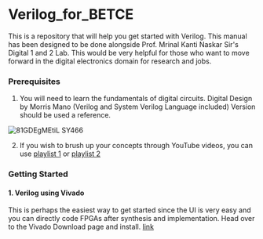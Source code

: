 # Verilog_for_BETCE
This is a repository that will help you get started with Verilog. This manual has been designed to be done alongside Prof. Mrinal Kanti Naskar Sir's Digital 1 and 2 Lab. 
This would be very helpful for those who want to move forward in the digital electronics domain for research and jobs. 



### Prerequisites
1. You will need to learn the fundamentals of digital circuits. Digital Design by Morris Mano (Verilog and System Verilog Language included) Version should be used a reference.

![81GDEgMEtiL _SY466_](https://github.com/aryapandit200408/Verilog_for_BETCE/assets/115896451/02e282d8-6ce6-4cc2-9aab-821ac41cfd95)

2. If you wish to brush up your concepts through YouTube videos, you can use [playlist 1]() or [playlist 2]()


### Getting Started 
#### 1. Verilog using Vivado
This is perhaps the easiest way to get started since the UI is very easy and you can directly code FPGAs after synthesis and implementation. 
Head over to the Vivado Download page and install. [link](https://www.xilinx.com/support/download/index.html/content/xilinx/en/downloadNav/vivado-design-tools.html)
